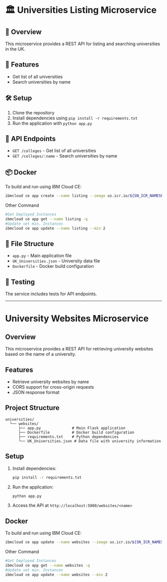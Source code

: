 # 🏛️ Universities Listing Microservice

## 📖 Overview
This microservice provides a REST API for listing and searching universities in the UK.

## 🚀 Features
- Get list of all universities
- Search universities by name

## 🛠️ Setup
1. Clone the repository
2. Install dependencies using `pip install -r requirements.txt`
3. Run the application with `python app.py`

## 📡 API Endpoints
- `GET /colleges` - Get list of all universities
- `GET /colleges/:name` - Search universities by name

## 📦 Docker
To build and run using IBM Cloud CE:
```bash
ibmcloud ce app create --name listing --image us.icr.io/${SN_ICR_NAMESPACE}/listing --registry-secret icr-secret --port 5000 --build-context-dir listing --build-source .
```
Other Command
```bash
#Get Deployed Instances
ibmcloud ce app get --name listing -q
#Update set min. Instances
ibmcloud ce app update --name listing --min 2
```

## 📁 File Structure
- `app.py` - Main application file
- `UK_Universities.json` - University data file
- `Dockerfile` - Docker build configuration

## 🧪 Testing
The service includes tests for API endpoints.

---

# University Websites Microservice

## Overview
This microservice provides a REST API for retrieving university websites based on the name of a university.

## Features
- Retrieve university websites by name
- CORS support for cross-origin requests
- JSON response format

## Project Structure
```
universities/
  └── websites/
      ├── app.py              # Main Flask application
      ├── Dockerfile          # Docker build configuration
      ├── requirements.txt    # Python dependencies
      └── UK_Universities.json # Data file with university information
```

## Setup
1. Install dependencies:
   ```bash
   pip install -r requirements.txt
   ```

2. Run the application:
   ```bash
   python app.py
   ```

3. Access the API at `http://localhost:5000/websites/<name>`

## Docker
To build and run using IBM Cloud CE:
```bash
ibmcloud ce app update --name websites --image us.icr.io/${SN_ICR_NAMESPACE}/websites --registry-secret icr-secret --port 5000 --build-context-dir websites --build-source .
```

Other Command
```bash
#Get Deployed Instances
ibmcloud ce app get --name websites -q
#Update set min. Instances
ibmcloud ce app update --name websites --min 2
```